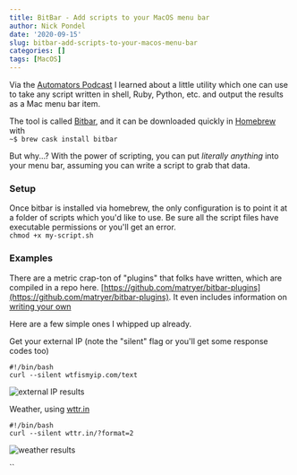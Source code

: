 ```yaml
---
title: BitBar - Add scripts to your MacOS menu bar
author: Nick Pondel
date: '2020-09-15'
slug: bitbar-add-scripts-to-your-macos-menu-bar
categories: []
tags: [MacOS]
---
```


Via the [Automators Podcast](https://www.relay.fm/automators/58) I learned about a little utility which one can use to take any script written in shell, Ruby, Python, etc. and output the results as a Mac menu bar item.  

The tool is called [Bitbar](https://github.com/matryer/bitbar), and it can be downloaded quickly in [Homebrew](https://brew.sh) with  
`~$ brew cask install bitbar` 

But why...?  With the power of scripting, you can put *literally anything* into your menu bar, assuming you can write a script to grab that data.

### Setup
Once bitbar is installed via homebrew, the only configuration is to point it at a folder of scripts which you'd like to use.  Be sure all the script files have executable permissions or you'll get an error.  
`chmod +x my-script.sh`

### Examples
There are a metric crap-ton of "plugins" that folks have written, which are compiled in a repo here.  [https://github.com/matryer/bitbar-plugins](https://github.com/matryer/bitbar-plugins).  It even includes information on [writing your own](https://github.com/matryer/bitbar#writing-plugins)

Here are a few simple ones I whipped up already.  

Get your external IP (note the "silent" flag or you'll get some response codes too)
```
#!/bin/bash
curl --silent wtfismyip.com/text
```
![external IP results](/images/external-ip.png)  

Weather, using [wttr.in](http://wttr.in)  
```
#!/bin/bash
curl --silent wttr.in/?format=2
```
![weather results](/images/weather.png)


``